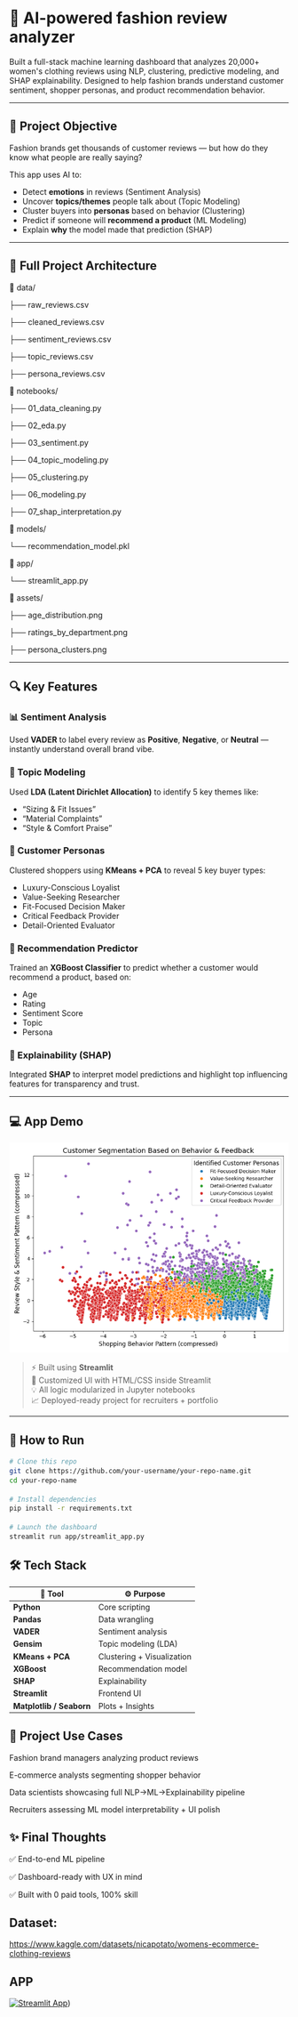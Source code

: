 # 💄 AI-powered fashion review analyzer

Built a full-stack machine learning dashboard that analyzes 20,000+ women's clothing reviews using NLP, clustering, predictive modeling, and SHAP explainability. Designed to help fashion brands understand customer sentiment, shopper personas, and product recommendation behavior.

---

## 🎯 Project Objective

Fashion brands get thousands of customer reviews — but how do they know what people are really saying?

This app uses AI to:
- Detect **emotions** in reviews (Sentiment Analysis)
- Uncover **topics/themes** people talk about (Topic Modeling)
- Cluster buyers into **personas** based on behavior (Clustering)
- Predict if someone will **recommend a product** (ML Modeling)
- Explain **why** the model made that prediction (SHAP)

---

## 🧱 Full Project Architecture
📁 data/

├── raw_reviews.csv 

├── cleaned_reviews.csv


├── sentiment_reviews.csv

├── topic_reviews.csv

├── persona_reviews.csv

📁 notebooks/

├── 01_data_cleaning.py

├── 02_eda.py

├── 03_sentiment.py

├── 04_topic_modeling.py

├── 05_clustering.py

├── 06_modeling.py

├── 07_shap_interpretation.py

📁 models/

└── recommendation_model.pkl

📁 app/

└── streamlit_app.py

📁 assets/

├── age_distribution.png

├── ratings_by_department.png

├── persona_clusters.png


---

## 🔍 Key Features

### 📊 Sentiment Analysis
Used **VADER** to label every review as **Positive**, **Negative**, or **Neutral** — instantly understand overall brand vibe.

### 🧵 Topic Modeling
Used **LDA (Latent Dirichlet Allocation)** to identify 5 key themes like:
- “Sizing & Fit Issues”
- “Material Complaints”
- “Style & Comfort Praise”

### 👗 Customer Personas
Clustered shoppers using **KMeans + PCA** to reveal 5 key buyer types:
- Luxury-Conscious Loyalist
- Value-Seeking Researcher
- Fit-Focused Decision Maker
- Critical Feedback Provider
- Detail-Oriented Evaluator

### 🔮 Recommendation Predictor
Trained an **XGBoost Classifier** to predict whether a customer would recommend a product, based on:
- Age
- Rating
- Sentiment Score
- Topic
- Persona

### 🧠 Explainability (SHAP)
Integrated **SHAP** to interpret model predictions and highlight top influencing features for transparency and trust.

---

## 💻 App Demo

![Demo Screenshot](assets/persona_clusters.png) <!-- Replace with demo GIF or app screenshot -->

> ⚡ Built using **Streamlit**  
> 🎨 Customized UI with HTML/CSS inside Streamlit  
> 💡 All logic modularized in Jupyter notebooks  
> 📈 Deployed-ready project for recruiters + portfolio

---

## 🚀 How to Run

```bash
# Clone this repo
git clone https://github.com/your-username/your-repo-name.git
cd your-repo-name

# Install dependencies
pip install -r requirements.txt

# Launch the dashboard
streamlit run app/streamlit_app.py
```
## 🛠️ Tech Stack

| 🧰 Tool              | ⚙️ Purpose                    |
|----------------------|-------------------------------|
| **Python**           | Core scripting                |
| **Pandas**           | Data wrangling                |
| **VADER**            | Sentiment analysis            |
| **Gensim**           | Topic modeling (LDA)          |
| **KMeans + PCA**     | Clustering + Visualization    |
| **XGBoost**          | Recommendation model          |
| **SHAP**             | Explainability                |
| **Streamlit**        | Frontend UI                   |
| **Matplotlib / Seaborn** | Plots + Insights         |


## 🤝 Project Use Cases
Fashion brand managers analyzing product reviews

E-commerce analysts segmenting shopper behavior

Data scientists showcasing full NLP→ML→Explainability pipeline

Recruiters assessing ML model interpretability + UI polish

## ✨ Final Thoughts
✅ End-to-end ML pipeline

✅ Dashboard-ready with UX in mind

✅ Built with 0 paid tools, 100% skill

## Dataset:

https://www.kaggle.com/datasets/nicapotato/womens-ecommerce-clothing-reviews

## APP

[![Streamlit App]([https://img.shields.io/badge/Live-App-success?logo=streamlit)](https://fashion-review-analytics-lgsm9q8g4vtresyrjxm6gx.streamlit.app/))

